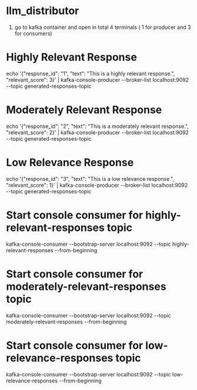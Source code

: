 # llm_distributor

1. go to kafka container and open in total 4 terminals ( 1 for producer and 3 for consumers)

# Highly Relevant Response
echo '{"response_id": "1", "text": "This is a highly relevant response.", "relevant_score": 3}' | kafka-console-producer --broker-list localhost:9092 --topic generated-responses-topic

# Moderately Relevant Response
echo '{"response_id": "2", "text": "This is a moderately relevant response.", "relevant_score": 2}' | kafka-console-producer --broker-list localhost:9092 --topic generated-responses-topic

# Low Relevance Response
echo '{"response_id": "3", "text": "This is a low relevance response.", "relevant_score": 1}' | kafka-console-producer --broker-list localhost:9092 --topic generated-responses-topic



# Start console consumer for highly-relevant-responses topic
kafka-console-consumer --bootstrap-server localhost:9092 --topic highly-relevant-responses --from-beginning

# Start console consumer for moderately-relevant-responses topic
kafka-console-consumer --bootstrap-server localhost:9092 --topic moderately-relevant-responses --from-beginning

# Start console consumer for low-relevance-responses topic
kafka-console-consumer --bootstrap-server localhost:9092 --topic low-relevance-responses --from-beginning
